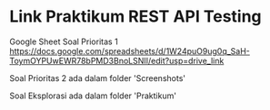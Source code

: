 # Link Praktikum REST API Testing
Google Sheet
Soal Prioritas 1
https://docs.google.com/spreadsheets/d/1W24puO9ug0q_SaH-ToymOYPUwEWR78bPMD3BnoLSNII/edit?usp=drive_link

Soal Prioritas 2 ada dalam folder 'Screenshots'

Soal Eksplorasi ada dalam folder 'Praktikum'